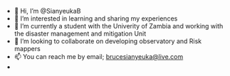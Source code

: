 - 👋 Hi, I’m @SianyeukaB
- 👀 I’m interested in learning and sharing my experiences
- 🌱 I’m currently a student with the Univerity of Zambia and working with the disaster management and mitigation Unit
- 💞️ I’m looking to collaborate on developing observatory and Risk mappers
- 📫 You can reach me by email; brucesianyeuka@live.com
- 

<!---
SianyeukaB/SianyeukaB is a ✨ special ✨ repository because its `README.md` (this file) appears on your GitHub profile.
You can click the Preview link to take a look at your changes.
--->
